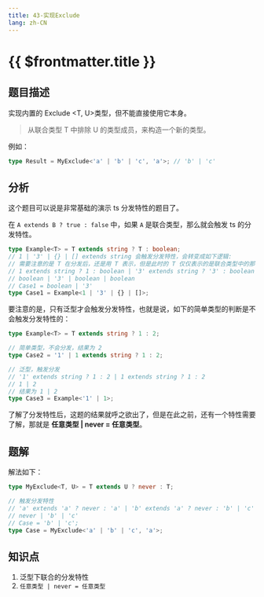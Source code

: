 ```yaml
---
title: 43-实现Exclude
lang: zh-CN
---
```


# {{ $frontmatter.title }}

## 题目描述

实现内置的 Exclude <T, U>类型，但不能直接使用它本身。

> 从联合类型 T 中排除 U 的类型成员，来构造一个新的类型。

例如：

```ts
type Result = MyExclude<'a' | 'b' | 'c', 'a'>; // 'b' | 'c'
```

## 分析

这个题目可以说是非常基础的演示 ts 分发特性的题目了。

在 `A extends B ? true : false` 中，如果 `A` 是联合类型，那么就会触发 ts 的分发特性。

```ts
type Example<T> = T extends string ? T : boolean;
// 1 | '3' | {} | [] extends string 会触发分发特性，会转变成如下逻辑:
// 需要注意的是 T 在分发后，还是用 T 表示，但是此时的 T 仅仅表示的是联合类型中的那一项，而非整个联合类型
// 1 extends string ? 1 : boolean | '3' extends string ? '3' : boolean | {} extends string ? {} : boolean | [] extends string ? [] : boolean
// boolean | '3' | boolean | boolean
// Case1 = boolean | '3'
type Case1 = Example<1 | '3' | {} | []>;
```

要注意的是，只有泛型才会触发分发特性，也就是说，如下的简单类型的判断是不会触发分发特性的：

```ts
type Example<T> = T extends string ? 1 : 2;

// 简单类型，不会分发，结果为 2
type Case2 = '1' | 1 extends string ? 1 : 2;

// 泛型，触发分发
// '1' extends string ? 1 : 2 | 1 extends string ? 1 : 2
// 1 | 2
// 结果为 1 | 2
type Case3 = Example<'1' | 1>;
```

了解了分发特性后，这题的结果就呼之欲出了，但是在此之前，还有一个特性需要了解，那就是 **任意类型 | never = 任意类型**。

## 题解

解法如下：

```ts
type MyExclude<T, U> = T extends U ? never : T;

// 触发分发特性
// 'a' extends 'a' ? never : 'a' | 'b' extends 'a' ? never : 'b' | 'c' extends 'a' ? never : 'c'
// never | 'b' | 'c'
// Case = 'b' | 'c';
type Case = MyExclude<'a' | 'b' | 'c', 'a'>;
```

## 知识点

1. 泛型下联合的分发特性
2. `任意类型 | never = 任意类型`
